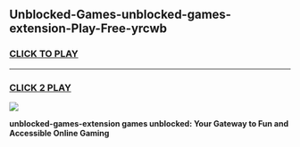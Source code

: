 
## Unblocked-Games-unblocked-games-extension-Play-Free-yrcwb
<h3>
<a href="https://premium76.site?title=unblocked-games-extension&ref=21A">CLICK TO PLAY</a></h3>
<hr>

<h3>
<a href="https://premium76.site?title=unblocked-games-extension&ref=21A">CLICK 2 PLAY</a>
  
</h3>

<a href="https://premium76.site?title=unblocked-games-extension&ref=21A"><img src="https://clearcache.store/games.png"></a>


**unblocked-games-extension games unblocked: Your Gateway to Fun and Accessible Online Gaming**
